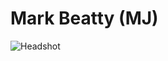 # Mark Beatty (MJ)

![Headshot](https://user-images.githubusercontent.com/63423316/149592575-adc5d868-47e1-4262-ac44-26c38c5c6891.jpg)
